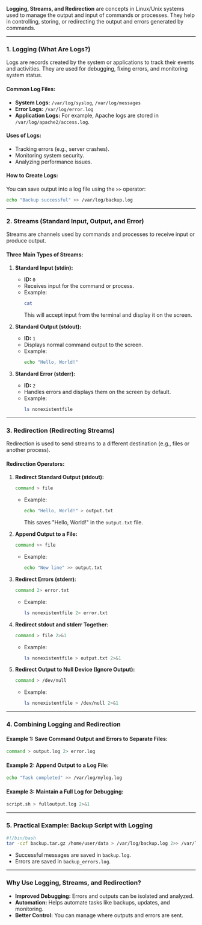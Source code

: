 **Logging, Streams, and Redirection** are concepts in Linux/Unix systems used to manage the output and input of commands or processes. They help in controlling, storing, or redirecting the output and errors generated by commands.

---

### **1. Logging (What Are Logs?)**
Logs are records created by the system or applications to track their events and activities. They are used for debugging, fixing errors, and monitoring system status.

#### **Common Log Files:**
- **System Logs:** `/var/log/syslog`, `/var/log/messages`
- **Error Logs:** `/var/log/error.log`
- **Application Logs:** For example, Apache logs are stored in `/var/log/apache2/access.log`.

#### **Uses of Logs:**
- Tracking errors (e.g., server crashes).  
- Monitoring system security.  
- Analyzing performance issues.

#### **How to Create Logs:**
You can save output into a log file using the `>>` operator:
```bash
echo "Backup successful" >> /var/log/backup.log
```

---

### **2. Streams (Standard Input, Output, and Error)**
Streams are channels used by commands and processes to receive input or produce output.

#### **Three Main Types of Streams:**
1. **Standard Input (stdin):**
   - **ID:** `0`
   - Receives input for the command or process.
   - Example:  
     ```bash
     cat
     ```
     This will accept input from the terminal and display it on the screen.

2. **Standard Output (stdout):**
   - **ID:** `1`
   - Displays normal command output to the screen.
   - Example:  
     ```bash
     echo "Hello, World!"
     ```

3. **Standard Error (stderr):**
   - **ID:** `2`
   - Handles errors and displays them on the screen by default.
   - Example:  
     ```bash
     ls nonexistentfile
     ```

---

### **3. Redirection (Redirecting Streams)**
Redirection is used to send streams to a different destination (e.g., files or another process).

#### **Redirection Operators:**
1. **Redirect Standard Output (stdout):**
   ```bash
   command > file
   ```
   - Example:  
     ```bash
     echo "Hello, World!" > output.txt
     ```
     This saves "Hello, World!" in the `output.txt` file.

2. **Append Output to a File:**
   ```bash
   command >> file
   ```
   - Example:  
     ```bash
     echo "New line" >> output.txt
     ```

3. **Redirect Errors (stderr):**
   ```bash
   command 2> error.txt
   ```
   - Example:  
     ```bash
     ls nonexistentfile 2> error.txt
     ```

4. **Redirect stdout and stderr Together:**
   ```bash
   command > file 2>&1
   ```
   - Example:  
     ```bash
     ls nonexistentfile > output.txt 2>&1
     ```

5. **Redirect Output to Null Device (Ignore Output):**
   ```bash
   command > /dev/null
   ```
   - Example:  
     ```bash
     ls nonexistentfile > /dev/null 2>&1
     ```

---

### **4. Combining Logging and Redirection**

#### **Example 1: Save Command Output and Errors to Separate Files:**
```bash
command > output.log 2> error.log
```

#### **Example 2: Append Output to a Log File:**
```bash
echo "Task completed" >> /var/log/mylog.log
```

#### **Example 3: Maintain a Full Log for Debugging:**
```bash
script.sh > fulloutput.log 2>&1
```

---

### **5. Practical Example: Backup Script with Logging**
```bash
#!/bin/bash
tar -czf backup.tar.gz /home/user/data > /var/log/backup.log 2>> /var/log/backup_errors.log
```
- Successful messages are saved in `backup.log`.  
- Errors are saved in `backup_errors.log`.

---

### **Why Use Logging, Streams, and Redirection?**
- **Improved Debugging:** Errors and outputs can be isolated and analyzed.  
- **Automation:** Helps automate tasks like backups, updates, and monitoring.  
- **Better Control:** You can manage where outputs and errors are sent.
